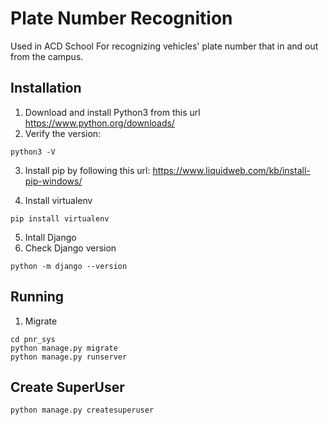 # Plate Number Recognition

Used in ACD School For recognizing vehicles' plate number that in and out from the campus.

## Installation

1. Download and install Python3 from this url https://www.python.org/downloads/
2. Verify the version:

```()
python3 -V
```

3. Install pip by following this url: https://www.liquidweb.com/kb/install-pip-windows/

4. Install virtualenv

```()
pip install virtualenv
```

5. Intall Django
6. Check Django version

```()
python -m django --version
```

## Running

1. Migrate

```()
cd pnr_sys
python manage.py migrate
python manage.py runserver
```

## Create SuperUser

```()
python manage.py createsuperuser
```
